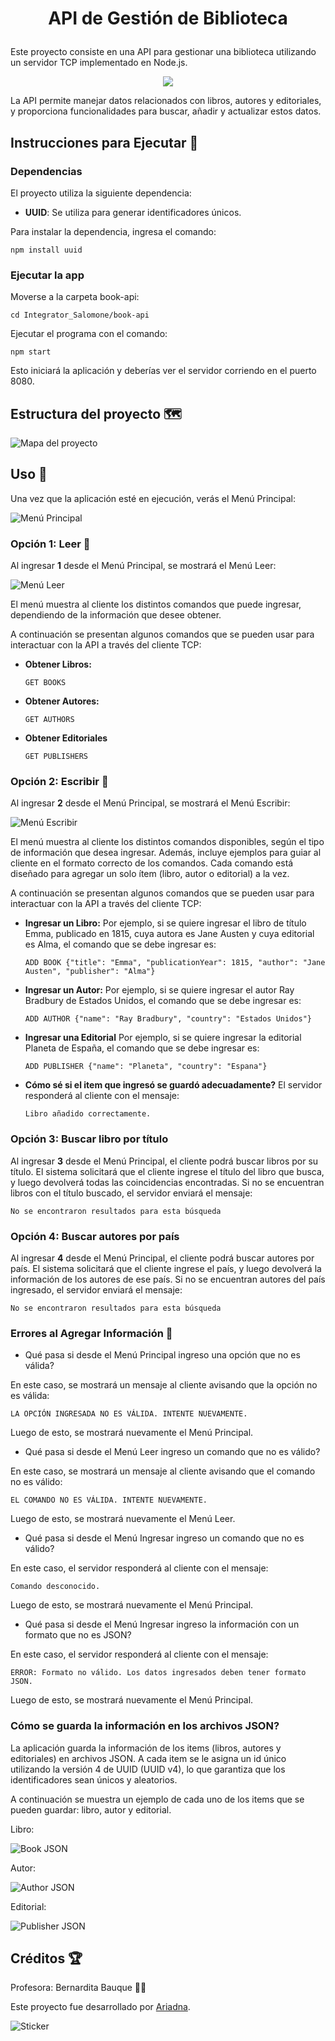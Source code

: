 # <p align="center"> API de Gestión de Biblioteca </p>

Este proyecto consiste en una API para gestionar una biblioteca utilizando un servidor TCP implementado en Node.js. 

<p align="center"> <img src="https://img.shields.io/badge/node.js-6DA55F?style=for-the-badge&logo=node.js&logoColor=white"/> </p>

La API permite manejar datos relacionados con libros, autores y editoriales, y proporciona funcionalidades para buscar, añadir y actualizar estos datos.

## Instrucciones para Ejecutar 🚀 

### Dependencias
El proyecto utiliza la siguiente dependencia:

- **UUID**: Se utiliza para generar identificadores únicos.

Para instalar la dependencia, ingresa el comando:

`npm install uuid`



### Ejecutar la app

Moverse a la carpeta book-api: 

`cd Integrator_Salomone/book-api`

Ejecutar el programa con el comando:

`npm start`

Esto iniciará la aplicación y deberías ver el servidor corriendo en el puerto 8080.



## Estructura del proyecto 🗺️

![Mapa del proyecto](https://i.imgur.com/pACtBvk.png)



## Uso 🔧

Una vez que la aplicación esté en ejecución, verás el Menú Principal:

![Menú Principal](https://i.imgur.com/LPFYwlw.png)



### Opción 1: Leer 📖

Al ingresar **1** desde el Menú Principal, se mostrará el Menú Leer: 

![Menú Leer](https://i.imgur.com/NdzPwT8.png)

El menú muestra al cliente los distintos comandos que puede ingresar, dependiendo de la información que desee obtener.

A continuación se presentan algunos comandos que se pueden usar para interactuar con la API a través del cliente TCP:

- **Obtener Libros:**
  
  `GET BOOKS`
  
- **Obtener Autores:**

  `GET AUTHORS`
  
- **Obtener Editoriales**

  `GET PUBLISHERS`

  

### Opción 2: Escribir 📝

Al ingresar **2** desde el Menú Principal, se mostrará el Menú Escribir: 

![Menú Escribir](https://i.imgur.com/JqgM5O8.png)

El menú muestra al cliente los distintos comandos disponibles, según el tipo de información que desea ingresar. Además, incluye ejemplos para guiar al cliente en el formato correcto de los comandos. Cada comando está diseñado para agregar un solo ítem (libro, autor o editorial) a la vez.

A continuación se presentan algunos comandos que se pueden usar para interactuar con la API a través del cliente TCP:

- **Ingresar un Libro:**
  Por ejemplo, si se quiere ingresar el libro de título Emma, publicado en 1815, cuya autora es Jane Austen y cuya editorial es Alma, el comando que se debe ingresar es:
  
  `ADD BOOK {"title": "Emma", "publicationYear": 1815, "author": "Jane Austen", "publisher": "Alma"}`
  
- **Ingresar un Autor:**
  Por ejemplo, si se quiere ingresar el autor Ray Bradbury de Estados Unidos, el comando que se debe ingresar es:

  `ADD AUTHOR {"name": "Ray Bradbury", "country": "Estados Unidos"}`
  
- **Ingresar una Editorial**
  Por ejemplo, si se quiere ingresar la editorial Planeta de España, el comando que se debe ingresar es:
  
  `ADD PUBLISHER {"name": "Planeta", "country": "Espana"}`

- **Cómo sé si el item que ingresó se guardó adecuadamente?**
  El servidor responderá al cliente con el mensaje:

  `Libro añadido correctamente.`


### Opción 3: Buscar libro por título
Al ingresar **3** desde el Menú Principal, el cliente podrá buscar libros por su título. El sistema solicitará que el cliente ingrese el título del libro que busca, y luego devolverá todas las coincidencias encontradas. Si no se encuentran libros con el título buscado, el servidor enviará el mensaje:

`No se encontraron resultados para esta búsqueda`



### Opción 4: Buscar autores por país
Al ingresar **4** desde el Menú Principal, el cliente podrá buscar autores por país. El sistema solicitará que el cliente ingrese el país, y luego devolverá la información de los autores de ese país. Si no se encuentran autores del país ingresado, el servidor enviará el mensaje:

`No se encontraron resultados para esta búsqueda`


### Errores al Agregar Información 🚨

- Qué pasa si desde el Menú Principal ingreso una opción que no es válida?
  
En este caso, se mostrará un mensaje al cliente avisando que la opción no es válida:

`LA OPCIÓN INGRESADA NO ES VÁLIDA. INTENTE NUEVAMENTE.`

Luego de esto, se mostrará nuevamente el Menú Principal. 


- Qué pasa si desde el Menú Leer ingreso un comando que no es válido?
  
En este caso, se mostrará un mensaje al cliente avisando que el comando no es válido:

`EL COMANDO NO ES VÁLIDA. INTENTE NUEVAMENTE.`

Luego de esto, se mostrará nuevamente el Menú Leer.


- Qué pasa si desde el Menú Ingresar ingreso un comando que no es válido?
  
En este caso, el servidor responderá al cliente con el mensaje:

`Comando desconocido.`

Luego de esto, se mostrará nuevamente el Menú Principal.


- Qué pasa si desde el Menú Ingresar ingreso la información con un formato que no es JSON?
  
En este caso, el servidor responderá al cliente con el mensaje: 

`ERROR: Formato no válido. Los datos ingresados deben tener formato JSON.` 

Luego de esto, se mostrará nuevamente el Menú Principal.


### Cómo se guarda la información en los archivos JSON?
La aplicación guarda la información de los items (libros, autores y editoriales) en archivos JSON. A cada item se le asigna un id único utilizando la versión 4 de UUID (UUID v4), lo que garantiza que los identificadores sean únicos y aleatorios.

A continuación se muestra un ejemplo de cada uno de los items que se pueden guardar: libro, autor y editorial.

Libro:

![Book JSON](https://i.imgur.com/NDP5DiQ.png)    

Autor:

![Author JSON](https://i.imgur.com/wSk5V9w.png)    

Editorial: 

![Publisher JSON](https://i.imgur.com/QbnCchl.png)




## Créditos 🏆

Profesora: Bernardita Bauque 👩‍💻

Este proyecto fue desarrollado por [Ariadna](https://github.com/arics07).



![Sticker](https://media.giphy.com/media/paTz7UZbPfTZFRYnnB/giphy.gif) 
